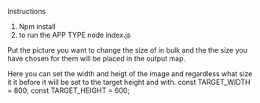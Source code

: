 Instructions

1. Npm install
2. to run the APP TYPE node index.js

Put the picture you want to change the size of in bulk and the the size you have chosen for them will be placed in the output map.

Here you can set the width and heigt of the image and regardless what size it it before it will be set to the target height and with.
const TARGET_WIDTH = 800;
const TARGET_HEIGHT = 600;

